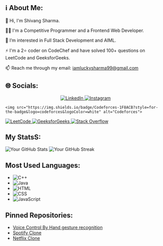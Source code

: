 ## ℹ️ About Me:
👋 Hi, I'm Shivang Sharma.

👨‍💻 I'm a Competitive Programmer and a Frontend Web Developer.  

👀 I’m interested in Full Stack Development and AIML.  

⚡ I'm a 2⭐ coder on CodeChef and have solved 100+ questions on LeetCode and GeeksforGeeks. 

📫 Reach me through my email: iamluckysharma99@gmail.com  



## 🌐 Socials:
<p align="center">
  <a href="https://www.linkedin.com/in/shivang-sharma-9324512a7/">
    <img src="https://img.shields.io/badge/LinkedIn-0A66C2?style=for-the-badge&logo=linkedin&logoColor=white" alt="LinkedIn">
  </a>
  <a href="https://www.instagram.com/itz_shivangg/">
    <img src="https://img.shields.io/badge/Instagram-E4405F?style=for-the-badge&logo=instagram&logoColor=white" alt="Instagram">
  </a>

    <img src="https://img.shields.io/badge/Codeforces-1F8ACB?style=for-the-badge&logo=codeforces&logoColor=white" alt="Codeforces">
  </a>
  <a href="https://leetcode.com/u/SHIVANG26/">
    <img src="https://img.shields.io/badge/LeetCode-F89F1B?style=for-the-badge&logo=leetcode&logoColor=white" alt="LeetCode">
  </a>
  <a href="https://www.geeksforgeeks.org/user/lucky001/">
    <img src="https://img.shields.io/badge/GeeksforGeeks-2F8D46?style=for-the-badge&logo=geeksforgeeks&logoColor=white" alt="GeeksforGeeks">
  </a>
  <a href="https://stackoverflow.com/users/26329350/shivang-sharma">
    <img src="https://img.shields.io/badge/Stack_Overflow-F58025?style=for-the-badge&logo=stackoverflow&logoColor=white" alt="Stack Overflow">
  </a>
</p>




## My StatsS:
![Your GitHub Stats](https://github-readme-stats.vercel.app/api?username=shivangsharma26&show_icons=true)
![Your GitHub Streak](https://github-readme-streak-stats.herokuapp.com/?user=shivangsharma26)



## Most Used Languages:

- ![C++](https://img.shields.io/badge/C++-blue)
- ![Java](https://img.shields.io/badge/Java-orange)
- ![HTML](https://img.shields.io/badge/HTML-red)
- ![CSS](https://img.shields.io/badge/CSS-purple)
- ![JavaScript](https://img.shields.io/badge/JavaScript-yellow)

## Pinned Repositories:
- [Voice Control By Hand gesture recognition](https://github.com/ShivangSharma26/voice-control-by-hand-gesture-recognition/blob/main/README.md)
- [Spotify Clone](https://github.com/ShivangSharma26/spotify-clone-using-frontend-web-development/blob/main/README.md)
- [Netflix Clone](https://github.com/ShivangSharma26/Netflix-clone-using-frontend-web-development/blob/main/README.md)

